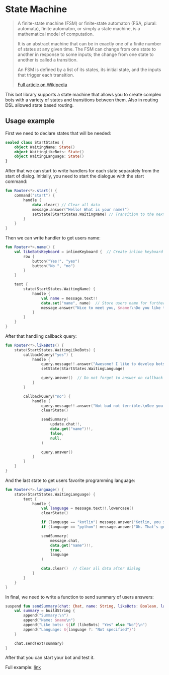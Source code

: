 # State Machine
> A finite-state machine (FSM) or finite-state automaton (FSA, plural: automata), finite automaton, or simply a state machine, is a mathematical model of computation.
>
> It is an abstract machine that can be in exactly one of a finite number of states at any given time. The FSM can change from one state to another in response to some inputs; the change from one state to another is called a transition.
>
> An FSM is defined by a list of its states, its initial state, and the inputs that trigger each transition.
>
> [Full article on Wikipedia](https://en.wikipedia.org/wiki/Finite-state_machine)

This bot library supports a state machine that allows you to create complex bots with a variety of states and transitions between them.
Also in routing DSL allowed state based routing.

## Usage example

First we need to declare states that will be needed:

```kotlin
sealed class StartStates {
    object WaitingName: State()
    object WaitingLikeBots: State()
    object WaitingLanguage: State()
}
```

After that we can start to write handlers for each state separately from the start of dialog.
Initially, you need to start the dialogue with the start command:

```kotlin
fun Router<*>.start() {
    command("start") {
        handle {
            data.clear() // Clear all data
            message.answer("Hello! What is your name?")
            setState(StartStates.WaitingName) // Transition to the next state
        }
    }
}
```

Then we can write handler to get users name:

```kotlin
fun Router<*>.name() {
    val likeBotsKeyboard = inlineKeyboard {  // Create inline keyboard to send 
        row {
            button("Yes!", "yes")
            button("No ", "no")
        }
    }

    text {
        state(StartStates.WaitingName) {
            handle {
                val name = message.text!!
                data.set("name", name)  // Store users name for further use 
                message.answer("Nice to meet you, $name!\nDo you like to write bots?", replyMarkup = likeBotsKeyboard)
            }
        }
    }
}
```

After that handling callback query:

```kotlin
fun Router<*>.likeBots() {
    state(StartStates.WaitingLikeBots) {
        callbackQuery("yes") {
            handle {
                query.message!!.answer("Awesome! I like to develop bots to!\nSo, what's your favorite programming language for that?")
                setState(StartStates.WaitingLanguage)

                query.answer()  // Do not forget to answer on callback query
            }
        }

        callbackQuery("no") {
            handle {
                query.message!!.answer("Not bad not terrible.\nSee you soon.")
                clearState()

                sendSummary(
                    update.chat!!,
                    data.get("name")!!,
                    false,
                    null,
                )

                query.answer()
            }
        }
    }
}
```

And the last state to get users favorite programming language:

```kotlin
fun Router<*>.language() {
    state(StartStates.WaitingLanguage) {
        text {
            handle {
                val language = message.text!!.lowercase()
                clearState()

                if (language == "kotlin") message.answer("Kotlin, you say? That's great choice! Good luck with that!")
                if (language == "python") message.answer("Oh. That's good choice but did you try Kotlin?")

                sendSummary(
                    message.chat,
                    data.get("name")!!,
                    true,
                    language
                )

                data.clear()  // Clear all data after dialog
            }
        }
    }
}
```

In final, we need to write a function to send summary of users answers:

```kotlin
suspend fun sendSummary(chat: Chat, name: String, likeBots: Boolean, language: String?) {
    val summary = buildString {
        append("Summary:\n")
        append("Name: $name\n")
        append("Like bots: ${if (likeBots) "Yes" else "No"}\n")
        append("Language: ${language ?: "Not specified"}")
    }

    chat.sendText(summary)
}
```

After that you can start your bot and test it.

Full example: [link](https://github.com/lavaFrai/ktgram/blob/master/examples/stateMachine/src/main/kotlin/ru/lavafrai/ktgram/examples/stateMachine/Main.kt)
